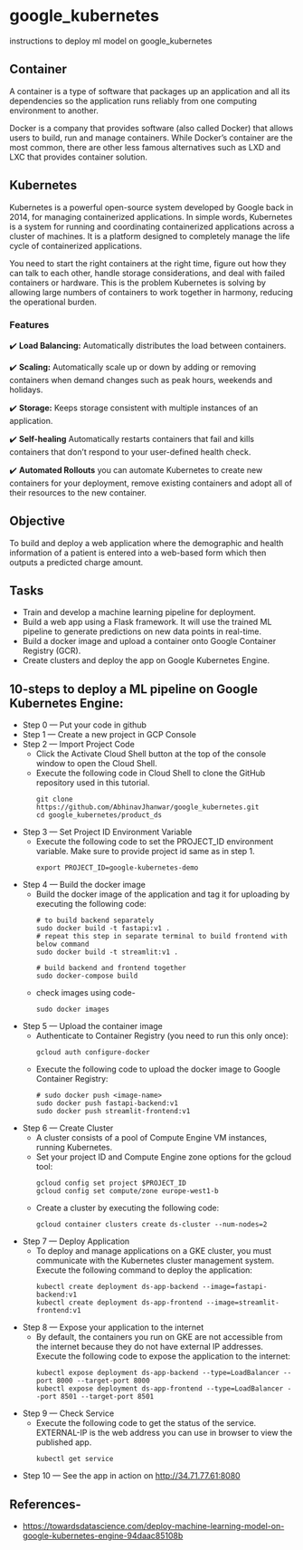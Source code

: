 # google_kubernetes
instructions to deploy ml model on google_kubernetes

## Container
<P>A container is a type of software that packages up an application and all its dependencies so the application runs reliably from one computing environment to another.</P>
<P>Docker is a company that provides software (also called Docker) that allows users to build, run and manage containers. While Docker’s container are the most common, there are other less famous alternatives such as LXD and LXC that provides container solution.</P>

## Kubernetes
<P>Kubernetes is a powerful open-source system developed by Google back in 2014, for managing containerized applications. In simple words, Kubernetes is a system for running and coordinating containerized applications across a cluster of machines. It is a platform designed to completely manage the life cycle of containerized applications.</P>
<P>You need to start the right containers at the right time, figure out how they can talk to each other, handle storage considerations, and deal with failed containers or hardware. This is the problem Kubernetes is solving by allowing large numbers of containers to work together in harmony, reducing the operational burden.</P>

### Features
✔️ <b>Load Balancing:</b> Automatically distributes the load between containers.

✔️ <b>Scaling:</b> Automatically scale up or down by adding or removing containers when demand changes such as peak hours, weekends and holidays.

✔️ <b>Storage:</b> Keeps storage consistent with multiple instances of an application.

✔️ <b>Self-healing</b> Automatically restarts containers that fail and kills containers that don’t respond to your user-defined health check.

✔️ <b>Automated Rollouts</b> you can automate Kubernetes to create new containers for your deployment, remove existing containers and adopt all of their resources to the new container.

## Objective
To build and deploy a web application where the demographic and health information of a patient is entered into a web-based form which then outputs a predicted charge amount.

## Tasks
* Train and develop a machine learning pipeline for deployment.
* Build a web app using a Flask framework. It will use the trained ML pipeline to generate predictions  on new data points in real-time.
* Build a docker image and upload a container onto Google Container Registry (GCR).
* Create clusters and deploy the app on Google Kubernetes Engine.

## 10-steps to deploy a ML pipeline on Google Kubernetes Engine:
* Step 0 — Put your code in github
* Step 1 — Create a new project in GCP Console
* Step 2 — Import Project Code
    * Click the Activate Cloud Shell button at the top of the console window to open the Cloud Shell.
    * Execute the following code in Cloud Shell to clone the GitHub repository used in this tutorial.
        ```
        git clone https://github.com/AbhinavJhanwar/google_kubernetes.git
        cd google_kubernetes/product_ds
        ```
* Step 3 — Set Project ID Environment Variable
    * Execute the following code to set the PROJECT_ID environment variable. Make sure to provide project id same as in step 1.
        ```
        export PROJECT_ID=google-kubernetes-demo
        ```
* Step 4 — Build the docker image
    * Build the docker image of the application and tag it for uploading by executing the following code:
        ```
        # to build backend separately
        sudo docker build -t fastapi:v1 .
        # repeat this step in separate terminal to build frontend with below command
        sudo docker build -t streamlit:v1 .

        # build backend and frontend together
        sudo docker-compose build
        ```
    * check images using code- 
        ```
        sudo docker images
        ```
* Step 5 — Upload the container image
    * Authenticate to Container Registry (you need to run this only once):
        ```
        gcloud auth configure-docker
        ```
    * Execute the following code to upload the docker image to Google Container Registry:
        ```
        # sudo docker push <image-name>
        sudo docker push fastapi-backend:v1
        sudo docker push streamlit-frontend:v1
        ```
* Step 6 — Create Cluster
    * A cluster consists of a pool of Compute Engine VM instances, running Kubernetes.
    * Set your project ID and Compute Engine zone options for the gcloud tool:
        ```
        gcloud config set project $PROJECT_ID 
        gcloud config set compute/zone europe-west1-b
        ```
    * Create a cluster by executing the following code:
        ```
        gcloud container clusters create ds-cluster --num-nodes=2
        ```
* Step 7 — Deploy Application
   * To deploy and manage applications on a GKE cluster, you must communicate with the Kubernetes cluster management system. Execute the following command to deploy the application:
        ```
        kubectl create deployment ds-app-backend --image=fastapi-backend:v1
        kubectl create deployment ds-app-frontend --image=streamlit-frontend:v1
        ```
*  Step 8 — Expose your application to the internet
    * By default, the containers you run on GKE are not accessible from the internet because they do not have external IP addresses. Execute the following code to expose the application to the internet:
        ```
        kubectl expose deployment ds-app-backend --type=LoadBalancer --port 8000 --target-port 8000
        kubectl expose deployment ds-app-frontend --type=LoadBalancer --port 8501 --target-port 8501
        ```
* Step 9 — Check Service
    * Execute the following code to get the status of the service. EXTERNAL-IP is the web address you can use in browser to view the published app.
        ```
        kubectl get service
        ```
* Step 10 — See the app in action on http://34.71.77.61:8080


## References-
* https://towardsdatascience.com/deploy-machine-learning-model-on-google-kubernetes-engine-94daac85108b<br>